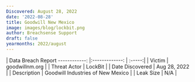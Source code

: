 ```yaml
---
Discovered: August 28, 2022
date: '2022-08-28'
title: Goodwill New Mexico
image: images/blog/lockbit.png
author: Breachsense Support
draft: false
yearmonths: 2022/august
---
```



| Data Breach Report
------------:     |:-------------:    | :-----:|
| Victim      | goodwillnm.org      | 
| Threat Actor      | LockBit      | 
| Date Discovered      | Aug 28, 2022      | 
| Description      | Goodwill Industries of New Mexico      | 
| Leak Size      | N/A      | 

